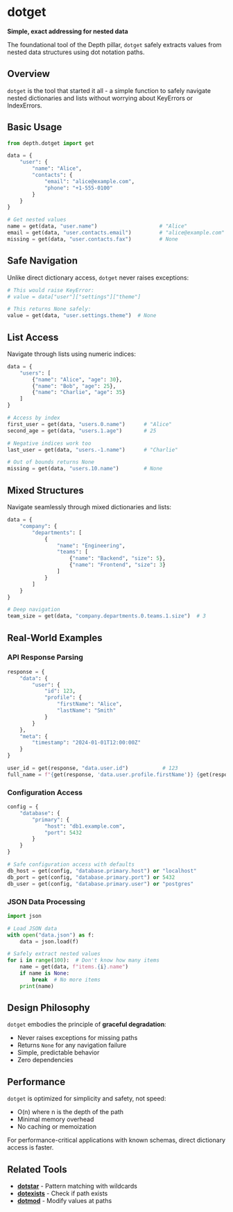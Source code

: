 # dotget

**Simple, exact addressing for nested data**

The foundational tool of the Depth pillar, `dotget` safely extracts values from nested data structures using dot notation paths.

## Overview

`dotget` is the tool that started it all - a simple function to safely navigate nested dictionaries and lists without worrying about KeyErrors or IndexErrors.

## Basic Usage

```python
from depth.dotget import get

data = {
    "user": {
        "name": "Alice",
        "contacts": {
            "email": "alice@example.com",
            "phone": "+1-555-0100"
        }
    }
}

# Get nested values
name = get(data, "user.name")                    # "Alice"
email = get(data, "user.contacts.email")         # "alice@example.com"
missing = get(data, "user.contacts.fax")         # None
```

## Safe Navigation

Unlike direct dictionary access, `dotget` never raises exceptions:

```python
# This would raise KeyError:
# value = data["user"]["settings"]["theme"]

# This returns None safely:
value = get(data, "user.settings.theme")  # None
```

## List Access

Navigate through lists using numeric indices:

```python
data = {
    "users": [
        {"name": "Alice", "age": 30},
        {"name": "Bob", "age": 25},
        {"name": "Charlie", "age": 35}
    ]
}

# Access by index
first_user = get(data, "users.0.name")      # "Alice"
second_age = get(data, "users.1.age")       # 25

# Negative indices work too
last_user = get(data, "users.-1.name")      # "Charlie"

# Out of bounds returns None
missing = get(data, "users.10.name")        # None
```

## Mixed Structures

Navigate seamlessly through mixed dictionaries and lists:

```python
data = {
    "company": {
        "departments": [
            {
                "name": "Engineering",
                "teams": [
                    {"name": "Backend", "size": 5},
                    {"name": "Frontend", "size": 3}
                ]
            }
        ]
    }
}

# Deep navigation
team_size = get(data, "company.departments.0.teams.1.size")  # 3
```

## Real-World Examples

### API Response Parsing
```python
response = {
    "data": {
        "user": {
            "id": 123,
            "profile": {
                "firstName": "Alice",
                "lastName": "Smith"
            }
        }
    },
    "meta": {
        "timestamp": "2024-01-01T12:00:00Z"
    }
}

user_id = get(response, "data.user.id")           # 123
full_name = f"{get(response, 'data.user.profile.firstName')} {get(response, 'data.user.profile.lastName')}"
```

### Configuration Access
```python
config = {
    "database": {
        "primary": {
            "host": "db1.example.com",
            "port": 5432
        }
    }
}

# Safe configuration access with defaults
db_host = get(config, "database.primary.host") or "localhost"
db_port = get(config, "database.primary.port") or 5432
db_user = get(config, "database.primary.user") or "postgres"
```

### JSON Data Processing
```python
import json

# Load JSON data
with open("data.json") as f:
    data = json.load(f)

# Safely extract nested values
for i in range(100):  # Don't know how many items
    name = get(data, f"items.{i}.name")
    if name is None:
        break  # No more items
    print(name)
```

## Design Philosophy

`dotget` embodies the principle of **graceful degradation**:
- Never raises exceptions for missing paths
- Returns `None` for any navigation failure
- Simple, predictable behavior
- Zero dependencies

## Performance

`dotget` is optimized for simplicity and safety, not speed:
- O(n) where n is the depth of the path
- Minimal memory overhead
- No caching or memoization

For performance-critical applications with known schemas, direct dictionary access is faster.

## Related Tools

- **[dotstar](../depth/dotstar.md)** - Pattern matching with wildcards
- **[dotexists](../truth/dotexists.md)** - Check if path exists
- **[dotmod](../shape/dotmod.md)** - Modify values at paths